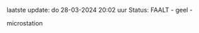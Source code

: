 laatste update: 
do 28-03-2024 20:02   uur 
Status: FAALT - geel - 
<div class="service Y">microstation</div>